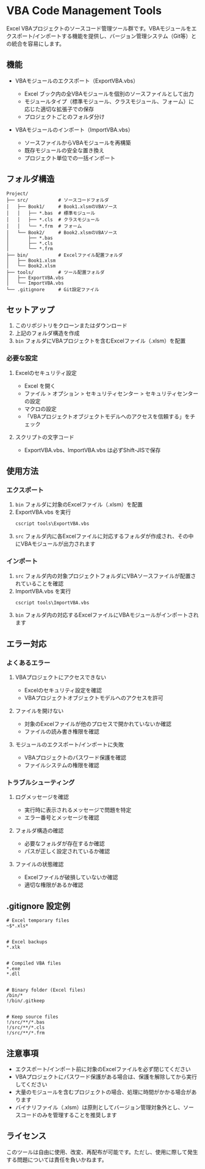 # VBA Code Management Tools


Excel VBAプロジェクトのソースコード管理ツール群です。VBAモジュールをエクスポート/インポートする機能を提供し、バージョン管理システム（Git等）との統合を容易にします。


## 機能


- VBAモジュールのエクスポート（ExportVBA.vbs）
  - Excel ブック内の全VBAモジュールを個別のソースファイルとして出力
  - モジュールタイプ（標準モジュール、クラスモジュール、フォーム）に応じた適切な拡張子での保存
  - プロジェクトごとのフォルダ分け


- VBAモジュールのインポート（ImportVBA.vbs）
  - ソースファイルからVBAモジュールを再構築
  - 既存モジュールの安全な置き換え
  - プロジェクト単位での一括インポート


## フォルダ構造


```
Project/
├── src/           # ソースコードフォルダ
│   ├── Book1/     # Book1.xlsmのVBAソース
│   │   ├── *.bas  # 標準モジュール
│   │   ├── *.cls  # クラスモジュール
│   │   └── *.frm  # フォーム
│   └── Book2/     # Book2.xlsmのVBAソース
│       ├── *.bas
│       ├── *.cls
│       └── *.frm
├── bin/           # Excelファイル配置フォルダ
│   ├── Book1.xlsm
│   └── Book2.xlsm
├── tools/         # ツール配置フォルダ
│   ├── ExportVBA.vbs
│   └── ImportVBA.vbs
└── .gitignore     # Git設定ファイル
```


## セットアップ


1. このリポジトリをクローンまたはダウンロード
2. 上記のフォルダ構造を作成
3. `bin` フォルダにVBAプロジェクトを含むExcelファイル（.xlsm）を配置


### 必要な設定


1. Excelのセキュリティ設定
   - Excel を開く
   - ファイル > オプション > セキュリティセンター > セキュリティセンターの設定
   - マクロの設定
   - 「VBAプロジェクトオブジェクトモデルへのアクセスを信頼する」をチェック


2. スクリプトの文字コード
   - ExportVBA.vbs、ImportVBA.vbs は必ずShift-JISで保存


## 使用方法


### エクスポート


1. `bin` フォルダに対象のExcelファイル（.xlsm）を配置
2. ExportVBA.vbs を実行
   ```cmd
   cscript tools\ExportVBA.vbs
   ```
3. `src` フォルダ内に各Excelファイルに対応するフォルダが作成され、その中にVBAモジュールが出力されます


### インポート


1. `src` フォルダ内の対象プロジェクトフォルダにVBAソースファイルが配置されていることを確認
2. ImportVBA.vbs を実行
   ```cmd
   cscript tools\ImportVBA.vbs
   ```
3. `bin` フォルダ内の対応するExcelファイルにVBAモジュールがインポートされます


## エラー対応


### よくあるエラー


1. VBAプロジェクトにアクセスできない
   - Excelのセキュリティ設定を確認
   - VBAプロジェクトオブジェクトモデルへのアクセスを許可


2. ファイルを開けない
   - 対象のExcelファイルが他のプロセスで開かれていないか確認
   - ファイルの読み書き権限を確認


3. モジュールのエクスポート/インポートに失敗
   - VBAプロジェクトのパスワード保護を確認
   - ファイルシステムの権限を確認


### トラブルシューティング


1. ログメッセージを確認
   - 実行時に表示されるメッセージで問題を特定
   - エラー番号とメッセージを確認


2. フォルダ構造の確認
   - 必要なフォルダが存在するか確認
   - パスが正しく設定されているか確認


3. ファイルの状態確認
   - Excelファイルが破損していないか確認
   - 適切な権限があるか確認


## .gitignore 設定例


```gitignore
# Excel temporary files
~$*.xls*


# Excel backups
*.xlk


# Compiled VBA files
*.exe
*.dll


# Binary folder (Excel files)
/bin/*
!/bin/.gitkeep


# Keep source files
!/src/**/*.bas
!/src/**/*.cls
!/src/**/*.frm
```


## 注意事項


- エクスポート/インポート前に対象のExcelファイルを必ず閉じてください
- VBAプロジェクトにパスワード保護がある場合は、保護を解除してから実行してください
- 大量のモジュールを含むプロジェクトの場合、処理に時間がかかる場合があります
- バイナリファイル（.xlsm）は原則としてバージョン管理対象外とし、ソースコードのみを管理することを推奨します


## ライセンス


このツールは自由に使用、改変、再配布が可能です。ただし、使用に際して発生する問題については責任を負いかねます。
